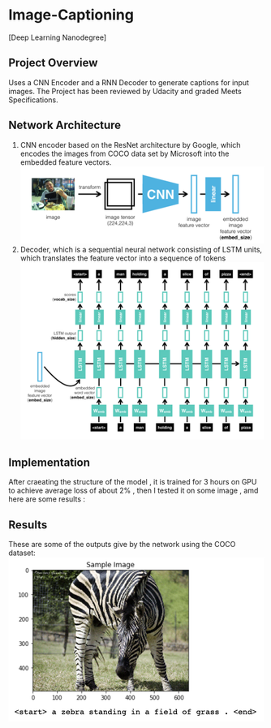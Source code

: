 # Image-Captioning

[Deep Learning Nanodegree]

## Project Overview
Uses a CNN Encoder and a RNN Decoder to generate captions for input images. The Project has been reviewed by Udacity and graded Meets Specifications.

## Network Architecture

1. CNN encoder based on the ResNet architecture by Google, which encodes the images from COCO data set by Microsoft into the embedded feature vectors.
  ![encoder](https://github.com/AhmedElgamiel/Image-Captioning/blob/main/encoder.png)
2. Decoder, which is a sequential neural network consisting of LSTM units, which translates the feature vector into a sequence of tokens
  ![Decoder](https://github.com/AhmedElgamiel/Image-Captioning/blob/main/decoder.png)
  
## Implementation
After craeating the structure of the model , it is trained for 3 hours on GPU to achieve average loss of about 2% , then I tested it on some image , amd here are some results :

## Results
These are some of the outputs give by the network using the COCO dataset:
![Results](https://github.com/AhmedElgamiel/Image-Captioning/blob/main/example1.png)

